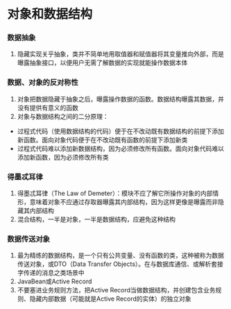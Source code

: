 对象和数据结构
=================
### 数据抽象
1. 隐藏实现关乎抽象，类并不简单地用取值器和赋值器将其变量推向外部，而是曝露抽象接口，以便用户无需了解数据的实现就能操作数据本体

### 数据、对象的反对称性
1. 对象把数据隐藏于抽象之后，曝露操作数据的函数。数据结构曝露其数据，并没有提供有意义的函数
2. 对象与数据结构之间的二分原理：
* 过程式代码（使用数据结构的代码）便于在不改动既有数据结构的前提下添加新函数。面向对象代码便于在不改动既有函数的前提下添加新类
* 过程式代码难以添加新数据结构，因为必须修改所有函数。面向对象代码难以添加新函数，因为必须修改所有类

### 得墨忒耳律
1. 得墨忒耳律（The Law of Demeter）：模块不应了解它所操作对象的内部情形，意味着对象不应通过存取器曝露其内部结构，因为这样更像是曝露而非隐藏其内部结构
2. 混合结构，一半是对象，一半是数据结构，应避免这种结构

### 数据传送对象
1. 最为精练的数据结构，是一个只有公共变量、没有函数的类，这种被称为数据传送对象，或DTO（Data Transfer Objects）。在与数据库通信、或解析套接字传递的消息之类场景中
2. JavaBean或Active Record
3. 不要塞进业务规则方法，把Active Record当做数据结构，并创建包含业务规则、隐藏内部数据（可能就是Active Record的实体）的独立对象